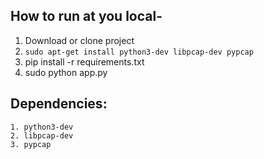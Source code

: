 ## How to run at you local-
1. Download or clone project
2. `sudo apt-get install python3-dev libpcap-dev pypcap`
3. pip install -r requirements.txt
4. sudo python app.py

## Dependencies:
    1. python3-dev  
    2. libpcap-dev  
    3. pypcap  
